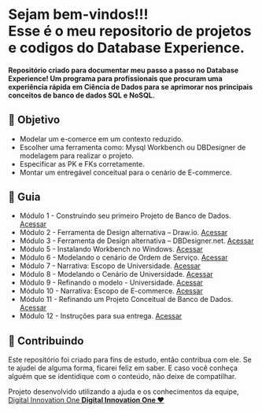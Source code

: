 

<h1> Sejam bem-vindos!!! </br>
 Esse é o meu repositorio de projetos e codigos do Database Experience. </h1>

<h4> Repositório criado para documentar meu passo a passo no Database Experience! Um programa para profissionais que procuram uma experiência rápida em Ciência de Dados para se aprimorar nos principais conceitos de banco de dados SQL e NoSQL. </h4>


<h2 dir="auto"> 🎯 Objetivo </h2>
<ul dir="auto">
  <li> Modelar um e-comerce em um contexto reduzido. </li>
  <li> Escolher uma ferramenta como: Mysql Workbench ou DBDesigner de modelagem para realizar o projeto. </li>
  <li> Especificar as PK e FKs corretamente. </li>
  <li> Montar um entregável conceitual para o cenário de E-commerce. </li>
</ul>


<h2 dir="auto"> 🚦 Guia </h2>
<ul dir="auto">
 <li> Módulo 1 - Construindo seu primeiro Projeto de Banco de Dados. <a href="https://"> Acessar </a></li>
 <li> Módulo 2 - Ferramenta de Design alternativa – Draw.io. <a href="https://"> Acessar </a></li>
 <li> Módulo 3 - Ferramenta de Design alternativa – DBDesigner.net. <a href="https://"> Acessar </a></li>
 <li> Módulo 5 - Instalando Workbench no Windows. <a href="https://"> Acessar </a></li>
 <li> Módulo 6 - Modelando o cenário de Ordem de Serviço. <a href="https://"> Acessar </a></li>
 <li> Módulo 7 - Narrativa: Escopo de Universidade. <a href="https://"> Acessar </a></li>
 <li> Módulo 8 - Modelando o Cenário de Universidade. <a href="https://"> Acessar </a></li>
 <li> Módulo 9 - Refinando o modelo - Universidade. <a href="https://"> Acessar </a></li>
 <li> Módulo 10 - Narrativa: Escopo de E-commerce. <a href="https://"> Acessar </a></li>
 <li> Módulo 11 - Refinando um Projeto Conceitual de Banco de Dados. <a href="https://"> Acessar </a></li>
 <li> Módulo 12 - Instruções para sua entrega. <a href="https://"> Acessar </a></li>
</ul>


<h2 dir="auto"> 🤝 Contribuindo </h2>
<p dir="auto">
 Este repositório foi criado para fins de estudo, então contribua com ele. Se te ajudei de alguma forma, ficarei feliz em
saber. E caso você conheça alguém que se identidique com o conteúdo, não deixe de compatilhar.
</p>

<p dir="auto"> 
 Projeto desenvolvido utilizando a ajuda e os conhecimentos da equipe, 
 <a href=" https://www.dio.me/ "> Digital Innovation One <a href=" https://www.dio.me/"> 
 <strong>  Digital Innovation One ❤️ </strong> </a>
</p>
